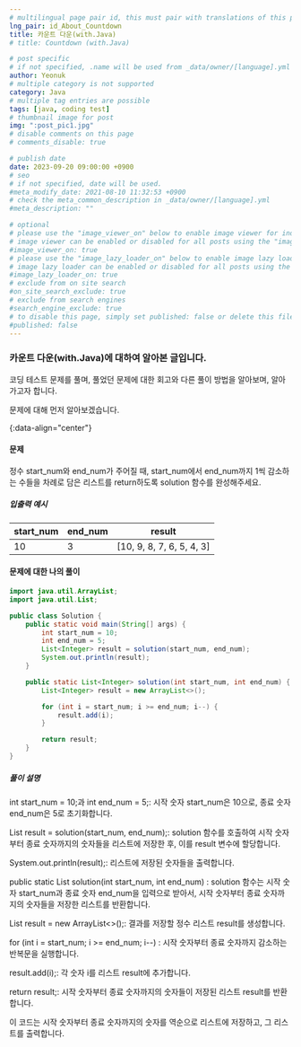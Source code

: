 ```yaml
---
# multilingual page pair id, this must pair with translations of this page. (This name must be unique)
lng_pair: id_About_Countdown
title: 카운트 다운(with.Java)
# title: Countdown (with.Java)

# post specific
# if not specified, .name will be used from _data/owner/[language].yml
author: Yeonuk
# multiple category is not supported
category: Java
# multiple tag entries are possible
tags: [java, coding test]
# thumbnail image for post
img: ":post_pic1.jpg"
# disable comments on this page
# comments_disable: true

# publish date
date: 2023-09-20 09:00:00 +0900
# seo
# if not specified, date will be used.
#meta_modify_date: 2021-08-10 11:32:53 +0900
# check the meta_common_description in _data/owner/[language].yml
#meta_description: ""

# optional
# please use the "image_viewer_on" below to enable image viewer for individual pages or posts (_posts/ or [language]/_posts folders).
# image viewer can be enabled or disabled for all posts using the "image_viewer_posts: true" setting in _data/conf/main.yml.
#image_viewer_on: true
# please use the "image_lazy_loader_on" below to enable image lazy loader for individual pages or posts (_posts/ or [language]/_posts folders).
# image lazy loader can be enabled or disabled for all posts using the "image_lazy_loader_posts: true" setting in _data/conf/main.yml.
#image_lazy_loader_on: true
# exclude from on site search
#on_site_search_exclude: true
# exclude from search engines
#search_engine_exclude: true
# to disable this page, simply set published: false or delete this file
#published: false
---
```


<!-- outline-start -->

### 카운트 다운(with.Java)에 대하여 알아본 글입니다.

코딩 테스트 문제를 풀며, 풀었던 문제에 대한 회고와 다른 풀이 방법을 알아보며, 알아가고자 합니다.

문제에 대해 먼저 알아보겠습니다.

{:data-align="center"}

<!-- outline-end -->

#### 문제

정수 start_num와 end_num가 주어질 때, start_num에서 end_num까지 1씩 감소하는 수들을 차례로 담은 리스트를 return하도록 solution 함수를 완성해주세요.

##### 입출력 예시

| start_num | end_num | result                    |
| --------- | ------- | ------------------------- |
| 10        | 3       | [10, 9, 8, 7, 6, 5, 4, 3] |

<!-- | start_num | end_num | result |
| --------- | ------- | ------ |
| 10        | 3       | 0      | -->

#### 문제에 대한 나의 풀이

```java
import java.util.ArrayList;
import java.util.List;

public class Solution {
    public static void main(String[] args) {
        int start_num = 10;
        int end_num = 5;
        List<Integer> result = solution(start_num, end_num);
        System.out.println(result);
    }

    public static List<Integer> solution(int start_num, int end_num) {
        List<Integer> result = new ArrayList<>();

        for (int i = start_num; i >= end_num; i--) {
            result.add(i);
        }

        return result;
    }
}

```

##### 풀이 설명

int start_num = 10;과 int end_num = 5;: 시작 숫자 start_num은 10으로, 종료 숫자 end_num은 5로 초기화합니다.

List<Integer> result = solution(start_num, end_num);: solution 함수를 호출하여 시작 숫자부터 종료 숫자까지의 숫자들을 리스트에 저장한 후, 이를 result 변수에 할당합니다.

System.out.println(result);: 리스트에 저장된 숫자들을 출력합니다.

public static List<Integer> solution(int start_num, int end_num) : solution 함수는 시작 숫자 start_num과 종료 숫자 end_num을 입력으로 받아서, 시작 숫자부터 종료 숫자까지의 숫자들을 저장한 리스트를 반환합니다.

List<Integer> result = new ArrayList<>();: 결과를 저장할 정수 리스트 result를 생성합니다.

for (int i = start_num; i >= end_num; i--) : 시작 숫자부터 종료 숫자까지 감소하는 반복문을 실행합니다.

result.add(i);: 각 숫자 i를 리스트 result에 추가합니다.

return result;: 시작 숫자부터 종료 숫자까지의 숫자들이 저장된 리스트 result를 반환합니다.

이 코드는 시작 숫자부터 종료 숫자까지의 숫자를 역순으로 리스트에 저장하고, 그 리스트를 출력합니다.
